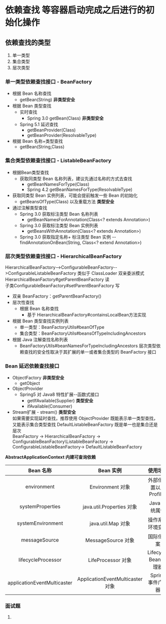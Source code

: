 # 依赖查找 等容器启动完成之后进行的初始化操作
 ## 依赖查找的类型
 1. 单一类型
 2. 集合类型 
 3. 层次类型 
### 单一类型依赖查找接口 - BeanFactory
  - 根据 Bean 名称查找 
    - getBean(String) **非类型安全**
  - 根据 Bean 类型查找
    - 实时查找  
      - Spring 3.0 getBean(Class) **非类型安全**
    - Spring 5.1 延迟查找
      - getBeanProvider(Class)
      - getBeanProvider(ResolvableType)
   - 根据 Bean 名称+类型查找
     - getBean(String,Class)
### 集合类型依赖查找接口 - ListableBeanFactory
  - 根据Bean类型查找
    - 获取同类型 Bean 名称列表，建议先通过名称的方式去查找
      - getBeanNamesForType(Class)
      - Spring 4.2 getBeanNamesForType(ResolvableType)
  - 获取同类型 Bean 实例列表，可能会提前触发一些 Bean 的初始化
    - getBeansOfType(Class) 以及重载方法 **类型安全**
  - 通过注解类型查找
    - Spring 3.0 获取标注类型 Bean 名称列表
      - getBeanNamesForAnnotation(Class<? extends Annotation>)
    - Spring 3.0 获取标注类型 Bean 实例列表
      - getBeansWithAnnotation(Class<? extends Annotation>)
    - Spring 3.0 获取指定名称+ 标注类型 Bean 实例
     -- findAnnotationOnBean(String, Class<? extend Annotation>)
### 层次类型依赖查找接口 - HierarchicalBeanFactory  
HierarchicalBeanFactory-->ConfigurableBeanFactory-->ConfigurableListableBeanFactory 类似于 ClassLoader 双亲委派模式  
HierarchicalBeanFactory#getParentBeanFactory  读  
子类ConfigurableBeanFactory#setParentBeanFactory  写
  - 双亲 BeanFactory：getParentBeanFactory()
  - 层次性查找
    - 根据 Bean 名称查找
      - 基于 HierarchicalBeanFactory#containsLocalBean方法实现
  - 根据 Bean 类型查找实例列表
    - 单一类型：BeanFactoryUtils#beanOfType
    - 集合类型：BeanFactoryUtils#beansOfTypeIncludingAncestors
  - 根据 Java 注解查找名称列表
    - BeanFactoryUtils#beanNamesForTypeIncludingAncestors
层次类型依赖查找的安全性取决于其扩展的单一或者集合类型的 BeanFactory 接口
### Bean 延迟依赖查找接口
  - ObjectFactory **非类型安全**
    - getObject
  - ObjectProvider  
    - Spring5 对 Java8 特性扩展--函数式接口
      - getIfAvailable(Supplier) **类型安全**
      - ifAvailable(Consumer)
   - Stream扩展 - stream() **类型安全**  
如果需要实现延时查找，推荐使用 ObjectProvider 既能表示单一类型查找，又能表示集合类型查找
DefaultListableBeanFactory 既是单一也是集合还是层次  
BeanFactory -> HierarchicalBeanFactory -> ConfigurableBeanFactory\ListableBeanFactory -> ConfigurableListableBeanFactory-> DefaultListableBeanFactory
 
**AbstractApplicationContext 内建可查询依赖**  

|Bean 名称|Bean 实例|使用场景|
|:----:|:----:|:----:|
| environment | Environment 对象 | 外部化配置以及Profiles |
| systemProperties | java.util.Properties 对象 | Java 系统属性 |
| systemEnvironment | java.util.Map 对象 | 操作系统环境变量 |
| messageSource | MessageSource 对象 | 国际化文案 |
| lifecycleProcessor | LifeProcessor 对象 | Lifecycle Bean 处理器 |
| applicationEventMulticaster | ApplicationEventMulticaster 对象 | Spring 事件广播器 |
### 面试题
1. 
 


 